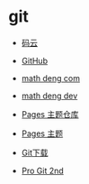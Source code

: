 # git


<div id = "首"></div>
<script src = "../js/首.js"></script>


* [码云](https://gitee.com/)


* [GitHub](https://github.com/)
* [math deng com](https://github.com/mathdeng/mathdeng.github.io)
* [math deng dev](https://github.dev/mathdeng/mathdeng.github.io)


* [Pages 主题仓库](https://github.com/orgs/pages-themes/repositories)
* [Pages 主题](https://pages.github.com/themes/)


* [Git下载](https://git-scm.com/)
* [Pro Git 2nd](https://git-scm.com/book/zh/v2)
